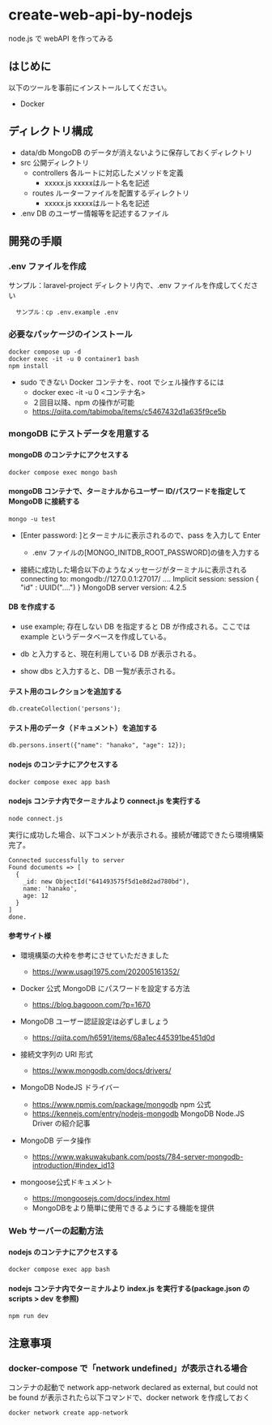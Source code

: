 # create-web-api-by-nodejs

node.js で webAPI を作ってみる

## はじめに

以下のツールを事前にインストールしてください。

- Docker

## ディレクトリ構成

- data/db
  MongoDB のデータが消えないように保存しておくディレクトリ  
- src 公開ディレクトリ
  - controllers 各ルートに対応したメソッドを定義
    - xxxxx.js xxxxxはルート名を記述
  - routes ルーターファイルを配置するディレクトリ
    - xxxxx.js xxxxxはルート名を記述
- .env
  DB のユーザー情報等を記述するファイル

<!-- これ不要な気がする、なぜなら上記コマンドで接続と認証が住んでいると思われるから -->
<!-- - ユーザー認証
  db.auth("admin","password");
  mongoコマンドを上記の通り実行したあと、mongoシェルの中で認証を行う。 -->
<!-- 
- example テーブルの操作可能ユーザー
  - user: user1
  - pwd: password -->

## 開発の手順

### .env ファイルを作成

サンプル：laravel-project ディレクトリ内で、.env ファイルを作成してください

```
  サンプル：cp .env.example .env
```

### 必要なパッケージのインストール

```
docker compose up -d
docker exec -it -u 0 container1 bash
npm install
```

- sudo できない Docker コンテナを、root でシェル操作するには
  - docker exec -it -u 0 <コンテナ名>
  - ２回目以降、npm の操作が可能
  - https://qiita.com/tabimoba/items/c5467432d1a635f9ce5b

### mongoDB にテストデータを用意する

#### mongoDB のコンテナにアクセスする

```
docker compose exec mongo bash
```

#### mongoDB コンテナで、ターミナルからユーザー ID/パスワードを指定して MongoDB に接続する

```
mongo -u test
```

- [Enter password: ]とターミナルに表示されるので、pass を入力して Enter

  - .env ファイルの[MONGO_INITDB_ROOT_PASSWORD]の値を入力する

- 接続に成功した場合以下のようなメッセージがターミナルに表示される
  connecting to: mongodb://127.0.0.1:27017/ ....
  Implicit session: session { "id" : UUID("....") }
  MongoDB server version: 4.2.5

#### DB を作成する

- use example;
  存在しない DB を指定すると DB が作成される。ここでは example というデータベースを作成している。

- db と入力すると、現在利用している DB が表示される。

- show dbs と入力すると、DB 一覧が表示される。

<!-- #### データベース「example」を操作するユーザーを追加する。 不要？ -->

#### テスト用のコレクションを追加する

```
db.createCollection('persons');
```

#### テスト用のデータ（ドキュメント）を追加する

```
db.persons.insert({"name": "hanako", "age": 12});
```

#### nodejs のコンテナにアクセスする

```
docker compose exec app bash
```

#### nodejs コンテナ内でターミナルより connect.js を実行する

```
node connect.js
```

実行に成功した場合、以下コメントが表示される。接続が確認できたら環境構築完了。

```
Connected successfully to server
Found documents => [
  {
    _id: new ObjectId("641493575f5d1e8d2ad780bd"),
    name: 'hanako',
    age: 12
  }
]
done.
```

#### 参考サイト様

- 環境構築の大枠を参考にさせていただきました
  - https://www.usagi1975.com/202005161352/

- Docker 公式 MongoDB にパスワードを設定する方法

  - https://blog.bagooon.com/?p=1670

- MongoDB ユーザー認証設定は必ずしましょう

  - https://qiita.com/h6591/items/68a1ec445391be451d0d

- 接続文字列の URI 形式

  - https://www.mongodb.com/docs/drivers/

- MongoDB NodeJS ドライバー

  - https://www.npmjs.com/package/mongodb npm 公式
  - https://kennejs.com/entry/nodejs-mongodb MongoDB Node.JS Driver の紹介記事

- MongoDB データ操作
  - https://www.wakuwakubank.com/posts/784-server-mongodb-introduction/#index_id13

- mongoose公式ドキュメント
  - https://mongoosejs.com/docs/index.html
  - MongoDBをより簡単に使用できるようにする機能を提供

### Web サーバーの起動方法

#### nodejs のコンテナにアクセスする

```
docker compose exec app bash
```

#### nodejs コンテナ内でターミナルより index.js を実行する(package.json の scripts > dev を参照)

```
npm run dev
```

## 注意事項

### docker-compose で「network undefined」が表示される場合

コンテナの起動で network app-network declared as external, but could not be found が表示されたら以下コマンドで、docker network を作成しておく

```
docker network create app-network
```
